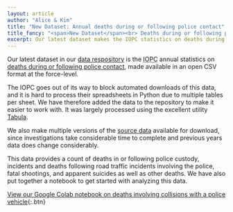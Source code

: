 ```yaml
---
layout: article
author: "Alice & Kim"
title: "New Dataset: Annual deaths during or following police contact"
title_fancy: "<span>New Dataset</span><br> Deaths during or following police contact"
excerpt: Our latest dataset makes the IOPC statistics on deaths during or following police contact available in an open format.
---
```


Our latest dataset in our [data respository](https://data.resistancelab.network/) is the <abbr title="Independent Office for Police Conduct">IOPC</abbr> annual statistics on [deaths during or following police contact](https://data.resistancelab.network/cleaned_data/deaths-during-or-following-police-contact/), made available in an open CSV format at the force-level.

The IOPC goes out of its way to block automated downloads of this data, and it is hard to process their spreadsheets in Python due to multiple tables per sheet. We have therefore added the data to the repository to make it easier to work with. It was largely processed using the excellent utility [Tabula](https://tabula.technology/).

We also make multiple versions of the [source data](https://data.resistancelab.network/source_data/deaths-during-or-following-police-contact/) available for download, since investigations take considerable time to complete and previous years data does change considerably.

This data provides a count of deaths in or following police custody, incidents and deaths following road traffic incidents involving the police, fatal shootings, and apparent suicides as well as other deaths. We have also put together a notebook to get started with analyzing this data.

[View our Google Colab notebook on deaths involving collisions with a police vehicle](https://colab.research.google.com/drive/1Rk-1Yx-kbnNYXR2O2c_vmfs1XK8qkJIo){:.btn}

